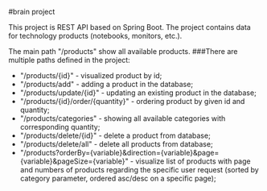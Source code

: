 #brain project

This project is REST API based on Spring Boot. The project contains data for technology products (notebooks, monitors, etc.).

The main path "/products" show all available products.
###There are multiple paths defined in the project:
- "/products/{id}" - visualized product by id;
- "/products/add" - adding a product in the database;
- "/products/update/{id}" - updating an existing product in the database;
- "/products/{id}/order/{quantity}" - ordering product by given id and quantity;
- "/products/categories" - showing all available categories with corresponding quantity;
- "/products/delete/{id}" - delete a product from database;
- "/products/delete/all" - delete all products from database;
- "/products?orderBy={variable}&direction={variable}&page={variable}&pageSize={variable}" - visualize list of products with page and numbers of products regarding the specific user request (sorted by category parameter, ordered asc/desc on a specific page);